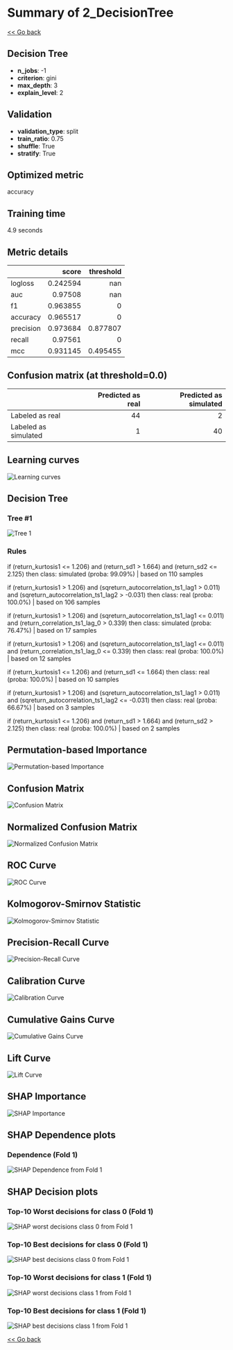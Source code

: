 # Summary of 2_DecisionTree

[<< Go back](../README.md)


## Decision Tree
- **n_jobs**: -1
- **criterion**: gini
- **max_depth**: 3
- **explain_level**: 2

## Validation
 - **validation_type**: split
 - **train_ratio**: 0.75
 - **shuffle**: True
 - **stratify**: True

## Optimized metric
accuracy

## Training time

4.9 seconds

## Metric details
|           |    score |   threshold |
|:----------|---------:|------------:|
| logloss   | 0.242594 |  nan        |
| auc       | 0.97508  |  nan        |
| f1        | 0.963855 |    0        |
| accuracy  | 0.965517 |    0        |
| precision | 0.973684 |    0.877807 |
| recall    | 0.97561  |    0        |
| mcc       | 0.931145 |    0.495455 |


## Confusion matrix (at threshold=0.0)
|                      |   Predicted as real |   Predicted as simulated |
|:---------------------|--------------------:|-------------------------:|
| Labeled as real      |                  44 |                        2 |
| Labeled as simulated |                   1 |                       40 |

## Learning curves
![Learning curves](learning_curves.png)

## Decision Tree 

### Tree #1
![Tree 1](learner_fold_0_tree.svg)

### Rules

if (return_kurtosis1 <= 1.206) and (return_sd1 > 1.664) and (return_sd2 <= 2.125) then class: simulated (proba: 99.09%) | based on 110 samples

if (return_kurtosis1 > 1.206) and (sqreturn_autocorrelation_ts1_lag1 > 0.011) and (sqreturn_autocorrelation_ts1_lag2 > -0.031) then class: real (proba: 100.0%) | based on 106 samples

if (return_kurtosis1 > 1.206) and (sqreturn_autocorrelation_ts1_lag1 <= 0.011) and (return_correlation_ts1_lag_0 > 0.339) then class: simulated (proba: 76.47%) | based on 17 samples

if (return_kurtosis1 > 1.206) and (sqreturn_autocorrelation_ts1_lag1 <= 0.011) and (return_correlation_ts1_lag_0 <= 0.339) then class: real (proba: 100.0%) | based on 12 samples

if (return_kurtosis1 <= 1.206) and (return_sd1 <= 1.664) then class: real (proba: 100.0%) | based on 10 samples

if (return_kurtosis1 > 1.206) and (sqreturn_autocorrelation_ts1_lag1 > 0.011) and (sqreturn_autocorrelation_ts1_lag2 <= -0.031) then class: real (proba: 66.67%) | based on 3 samples

if (return_kurtosis1 <= 1.206) and (return_sd1 > 1.664) and (return_sd2 > 2.125) then class: real (proba: 100.0%) | based on 2 samples





## Permutation-based Importance
![Permutation-based Importance](permutation_importance.png)
## Confusion Matrix

![Confusion Matrix](confusion_matrix.png)


## Normalized Confusion Matrix

![Normalized Confusion Matrix](confusion_matrix_normalized.png)


## ROC Curve

![ROC Curve](roc_curve.png)


## Kolmogorov-Smirnov Statistic

![Kolmogorov-Smirnov Statistic](ks_statistic.png)


## Precision-Recall Curve

![Precision-Recall Curve](precision_recall_curve.png)


## Calibration Curve

![Calibration Curve](calibration_curve_curve.png)


## Cumulative Gains Curve

![Cumulative Gains Curve](cumulative_gains_curve.png)


## Lift Curve

![Lift Curve](lift_curve.png)



## SHAP Importance
![SHAP Importance](shap_importance.png)

## SHAP Dependence plots

### Dependence (Fold 1)
![SHAP Dependence from Fold 1](learner_fold_0_shap_dependence.png)

## SHAP Decision plots

### Top-10 Worst decisions for class 0 (Fold 1)
![SHAP worst decisions class 0 from Fold 1](learner_fold_0_shap_class_0_worst_decisions.png)
### Top-10 Best decisions for class 0 (Fold 1)
![SHAP best decisions class 0 from Fold 1](learner_fold_0_shap_class_0_best_decisions.png)
### Top-10 Worst decisions for class 1 (Fold 1)
![SHAP worst decisions class 1 from Fold 1](learner_fold_0_shap_class_1_worst_decisions.png)
### Top-10 Best decisions for class 1 (Fold 1)
![SHAP best decisions class 1 from Fold 1](learner_fold_0_shap_class_1_best_decisions.png)

[<< Go back](../README.md)
